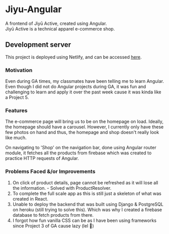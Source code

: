# Jiyu-Angular

A frontend of Jiyū Active, created using Angular. \
Jiyū Active is a technical apparel e-commerce shop.

## Development server

This project is deployed using Netlify, and can be accessed [here](https://jiyu-angular.netlify.app/).

### Motivation

Even during GA times, my classmates have been telling me to learn Angular. Even though I did not do Angular projects during GA, it was fun and challenging to learn and apply it over the past week cause it was kinda like a Project 5.

### Features

The e-commerce page will bring us to be on the homepage on load. Ideally, the homepage should have a carousel. However, I currently only have these few photos on hand and thus, the homepage and shop doesn't really look like much.

On navigating to 'Shop' on the navigation bar, done using Angular router module, it fetches all the products from firebase which was created to practice HTTP requests of Angular.

### Problems Faced &/or Improvements

1. On click of product details, page cannot be refreshed as it will lose all the information. - Solved with ProductResolver.
2. To complete the full scale app as this is still just a skeleton of what was created in React.
3. Unable to deploy the backend that was built using Django & PostgreSQL on heroku (still trying to solve this). Which was why I created a firebase database to fetch products from there.
4. I forgot how fun vanilla CSS can be as I have been using frameworks since Project 3 of GA cause lazy (lel :rofl:)
